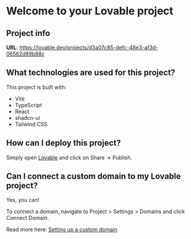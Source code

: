 # Welcome to your Lovable project

## Project info

**URL**: https://lovable.dev/projects/d3a07c85-defc-48e3-af3d-06562d89b88c


## What technologies are used for this project?

This project is built with:

- Vite
- TypeScript
- React
- shadcn-ui
- Tailwind CSS

## How can I deploy this project?

Simply open [Lovable](https://lovable.dev/projects/d3a07c85-defc-48e3-af3d-06562d89b88c) and click on Share -> Publish.

## Can I connect a custom domain to my Lovable project?

Yes, you can!

To connect a domain, navigate to Project > Settings > Domains and click Connect Domain.

Read more here: [Setting up a custom domain](https://docs.lovable.dev/tips-tricks/custom-domain#step-by-step-guide)
